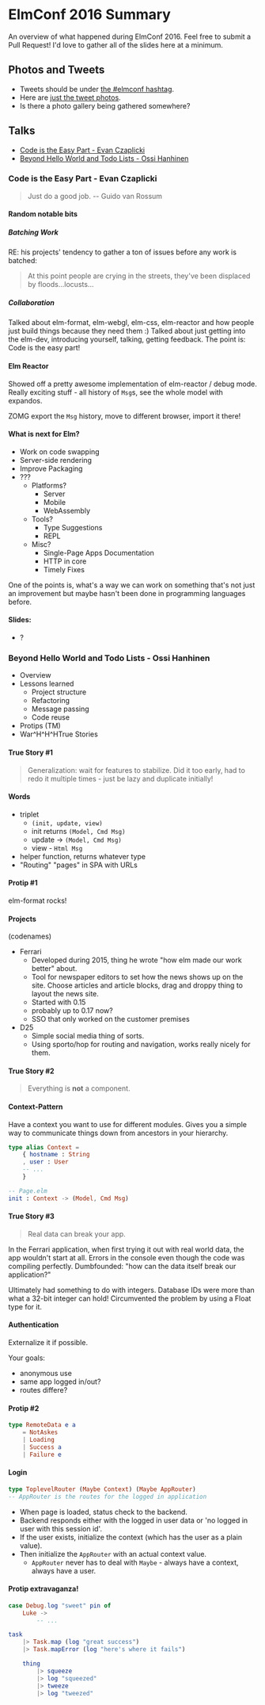 # ElmConf 2016 Summary

An overview of what happened during ElmConf 2016.  Feel free to submit a Pull
Request!  I'd love to gather all of the slides here at a minimum.

## Photos and Tweets

- Tweets should be under [the #elmconf hashtag](https://twitter.com/hashtag/elmconf?src=hash).
- Here are [just the tweet photos](https://twitter.com/hashtag/elmconf?f=images&vertical=default&src=hash).
- Is there a photo gallery being gathered somewhere?

## Talks

- [Code is the Easy Part - Evan Czaplicki](#code-is-the-easy-part---evan-czaplicki)
- [Beyond Hello World and Todo Lists - Ossi Hanhinen](#beyond-hello-world-and-todo-lists---ossi-hanhinen)

### Code is the Easy Part - Evan Czaplicki

> Just do a good job. -- Guido van Rossum

#### Random notable bits

##### Batching Work

RE: his projects' tendency to gather a ton of issues before any work is batched:

> At this point people are crying in the streets, they've been displaced by
> floods...locusts...

##### Collaboration

Talked about elm-format, elm-webgl, elm-css, elm-reactor and how people just
build things because they need them :)  Talked about just getting into the
elm-dev, introducing yourself, talking, getting feedback.  The point is: Code is
the easy part!

#### Elm Reactor

Showed off a pretty awesome implementation of elm-reactor / debug mode.  Really
exciting stuff - all history of `Msg`s, see the whole model with expandos.

ZOMG export the `Msg` history, move to different browser, import it there!

#### What is next for Elm?

- Work on code swapping
- Server-side rendering
- Improve Packaging
- ???
  - Platforms?
    - Server
    - Mobile
    - WebAssembly
  - Tools?
    - Type Suggestions
    - REPL
  - Misc?
    - Single-Page Apps Documentation
    - HTTP in core
    - Timely Fixes

One of the points is, what's a way we can work on something that's not just an
improvement but maybe hasn't been done in programming languages before.

#### Slides:

- ?

### Beyond Hello World and Todo Lists - Ossi Hanhinen

- Overview
- Lessons learned
  - Project structure
  - Refactoring
  - Message passing
  - Code reuse
- Protips (TM)
- War^H^H^HTrue Stories

#### True Story #1

> Generalization: wait for features to stabilize.  Did it too early, had to redo
> it multiple times - just be lazy and duplicate initially!

#### Words

- triplet
  - `(init, update, view)`
  - init returns `(Model, Cmd Msg)`
  - update -> `(Model, Cmd Msg)`
  - view - `Html Msg`
- helper function, returns whatever type
- "Routing" "pages" in SPA with URLs

#### Protip #1

elm-format rocks!

#### Projects

(codenames)

- Ferrari
  - Developed during 2015, thing he wrote "how elm made our work better" about.
  - Tool for newspaper editors to set how the news shows up on the site.  Choose
    articles and article blocks, drag and droppy thing to layout the news site.
  - Started with 0.15
  - probably up to 0.17 now?
  - SSO that only worked on the customer premises
- D25
  - Simple social media thing of sorts.
  - Using sporto/hop for routing and navigation, works really nicely for them.

#### True Story #2

> Everything is **not** a component.

#### Context-Pattern

Have a context you want to use for different modules.  Gives you a simple way to
communicate things down from ancestors in your hierarchy.

```elm
type alias Context =
    { hostname : String
    , user : User
    -- ...
    }
```

```elm
-- Page.elm
init : Context -> (Model, Cmd Msg)
```

#### True Story #3

> Real data can break your app.

In the Ferrari application, when first trying it out with real world data, the
app wouldn't start at all.  Errors in the console even though the code was
compiling perfectly.  Dumbfounded: "how can the data itself break our
application?"

Ultimately had something to do with integers.  Database IDs were more than what
a 32-bit integer can hold!  Circumvented the problem by using a Float type for
it.

#### Authentication

Externalize it if possible.

Your goals:

- anonymous use
- same app logged in/out?
- routes differe?

#### Protip #2

```elm
type RemoteData e a
    = NotAskes
    | Loading
    | Success a
    | Failure e
```

#### Login

```elm
type ToplevelRouter (Maybe Context) (Maybe AppRouter)
-- AppRouter is the routes for the logged in application
```

- When page is loaded, status check to the backend.
- Backend responds either with the logged in user data or 'no logged in user with this session id'.
- If the user exists, initialize the context (which has the user as a plain value).
- Then initialize the `AppRouter` with an actual context value.
  - `AppRouter` never has to deal with `Maybe` - always have a context, always
    have a user.

#### Protip extravaganza!

```elm
case Debug.log "sweet" pin of
    Luke ->
        -- ...
```

```elm
task
    |> Task.map (log "great success")
    |> Task.mapError (log "here's where it fails")
```

```elm
    thing
        |> squeeze
        |> log "squeezed"
        |> tweeze
        |> log "tweezed"
```
